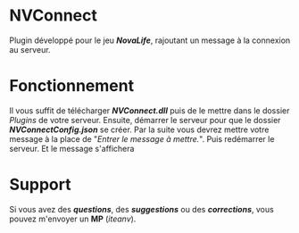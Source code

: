 # NVConnect
Plugin développé pour le jeu ***NovaLife***, rajoutant un message à la connexion au serveur.

# Fonctionnement
Il vous suffit de télécharger ***NVConnect.dll*** puis de le mettre dans le dossier *Plugins* de votre serveur. Ensuite, démarrer le serveur pour que le dossier ***NVConnectConfig.json*** se créer. Par la suite vous devrez mettre votre message à la place de "*Entrer le message à mettre.*". Puis redémarrer le serveur. Et le message s'affichera

# Support
Si vous avez des ***questions***, des ***suggestions*** ou des ***corrections***, vous pouvez m'envoyer un **MP** (*iteanv*).
